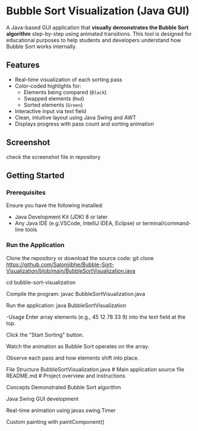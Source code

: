 # Bubble Sort Visualization (Java GUI)

A Java-based GUI application that **visually demonstrates the Bubble Sort algorithm** step-by-step using animated transitions. This tool is designed for educational purposes to help students and developers understand how Bubble Sort works internally.

## Features

- Real-time visualization of each sorting pass
- Color-coded highlights for:
  - Elements being compared (`Black`)
  - Swapped elements (`Red`)
  - Sorted elements (`Green`)
- Interactive input via text field
- Clean, intuitive layout using Java Swing and AWT
- Displays progress with pass count and sorting animation

##  Screenshot
check the screenshot file in repository

## Getting Started

### Prerequisites

Ensure you have the following installed:

- Java Development Kit (JDK) 8 or later
- Any Java IDE (e.g.VSCode, IntelliJ IDEA, Eclipse) or terminal/command-line tools

### Run the Application
   Clone the repository or download the source code:
   git clone https://github.com/Salonijibhe/Bubble-Sort-Visualization/blob/main/BubbleSortVisualization.java

   cd bubble-sort-visualization
   
Compile the program:
javac BubbleSortVisualization.java

Run the application:
java BubbleSortVisualization

-Usage
Enter array elements (e.g., 45 12 78 33 9) into the text field at the top.

Click the "Start Sorting" button.

Watch the animation as Bubble Sort operates on the array.

Observe each pass and how elements shift into place.

File Structure
BubbleSortVisualization.java  # Main application source file
README.md                     # Project overview and instructions

Concepts Demonstrated
Bubble Sort algorithm

Java Swing GUI development

Real-time animation using javax.swing.Timer

Custom painting with paintComponent()
